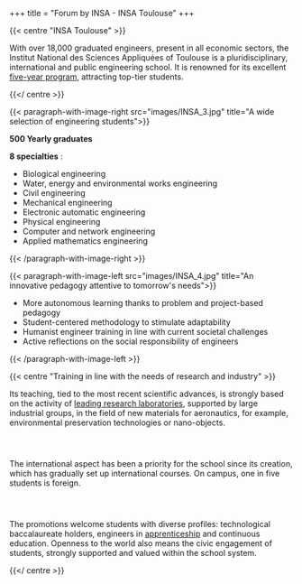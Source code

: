 +++
title = "Forum by INSA - INSA Toulouse"
+++

{{< centre "INSA Toulouse" >}} 

With over 18,000 graduated engineers, present in all economic sectors, the
Institut National des Sciences Appliquées of Toulouse is a pluridisciplinary, international
and public engineering school. It is renowned for its excellent [five-year program](https://www.insa-toulouse.fr/fr/formation.html), attracting
top-tier students.

{{</ centre >}} 

{{< paragraph-with-image-right
    src="images/INSA_3.jpg"
    title="A wide selection of engineering students">}}
    
**500 Yearly graduates**

**8 specialties** :
- Biological engineering
- Water, energy and environmental works engineering
- Civil engineering
- Mechanical engineering
- Electronic automatic engineering
- Physical engineering
- Computer and network engineering
- Applied mathematics engineering

{{< /paragraph-with-image-right >}}


{{< paragraph-with-image-left
    src="images/INSA_4.jpg"
    title="An innovative pedagogy attentive to tomorrow's needs">}}
    
- More autonomous learning thanks to problem and project-based pedagogy
- Student-centered methodology to stimulate adaptability
- Humanist engineer training in line with current societal challenges
- Active reflections on the social responsibility of engineers

{{< /paragraph-with-image-left >}}


{{< centre "Training in line with the needs of research and industry" >}}

Its teaching, tied to the most recent scientific advances, is strongly based on
the activity of [leading research
laboratories](https://www.insa-toulouse.fr/recherche/), supported
by large industrial groups, in the field of new materials for aeronautics, for
example, environmental preservation technologies or nano-objects.


` `  
` `  

The international aspect has been a priority for the school since its creation,
which has gradually set up international courses. On campus, one in five
students is foreign.


` `  
` `  

The promotions welcome students with diverse profiles: technological
baccalaureate holders, engineers in
[apprenticeship](https://www.insa-toulouse.fr/admissions-insa-toulouse/apprentissage/)
and continuous education.
Openness to the world also means the civic engagement of students, strongly
supported and valued within the school system.


{{</ centre >}}
